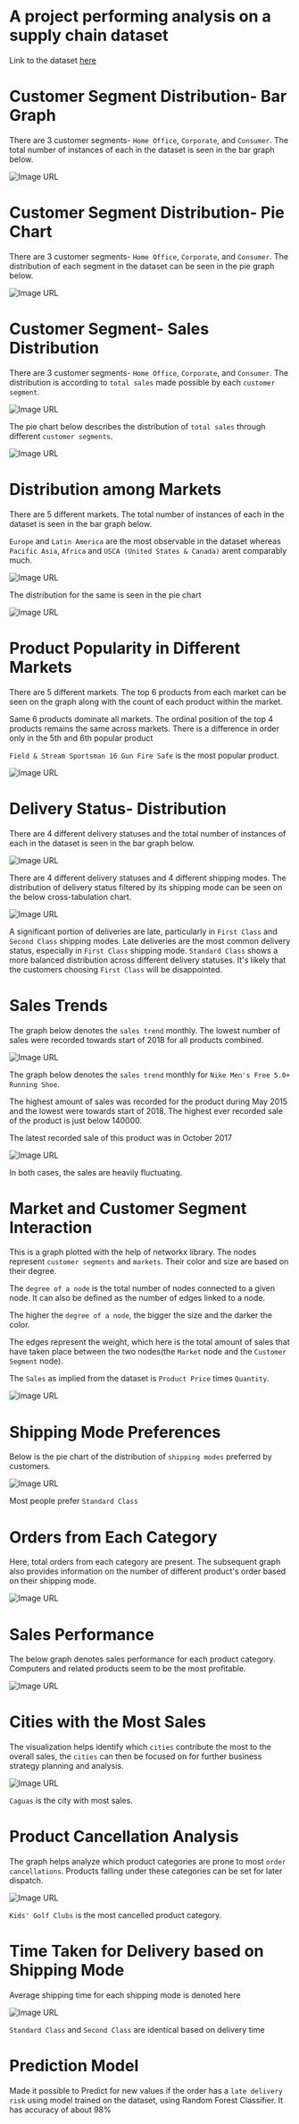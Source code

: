 # A project performing analysis on a supply chain dataset

Link to the dataset
[here](https://data.mendeley.com/datasets/8gx2fvg2k6/5)

# Customer Segment Distribution- Bar Graph
There are 3 customer segments- `Home Office`, `Corporate`, and `Consumer`. The total number of instances of each in the dataset is seen in the bar graph below.

![Image URL](https://github.com/akshan-main/supplychain/blob/main/Customer_segment_count.jpg)

# Customer Segment Distribution- Pie Chart
There are 3 customer segments- `Home Office`, `Corporate`, and `Consumer`. The distribution of each segment in the dataset can be seen in the pie graph below.

![Image URL](https://github.com/akshan-main/supplychain/blob/main/Customer_segment_distribution.jpg)

# Customer Segment- Sales Distribution
There are 3 customer segments- `Home Office`, `Corporate`, and `Consumer`. The distribution is according to `total sales` made possible by each `customer segment`.

![Image URL](https://github.com/akshan-main/supplychain/blob/main/Sales_distribution_customer_segment.jpg)

The pie chart below describes the distribution of `total sales` through different `customer segments`.

![Image URL](https://github.com/akshan-main/supplychain/blob/main/sales_distribution_by_customer_segment.jpeg)

# Distribution among Markets
There are 5 different markets. The total number of instances of each in the dataset is seen in the bar graph below.

`Europe` and `Latin America` are the most observable in the dataset whereas `Pacific Asia`, `Africa` and `USCA (United States & Canada)` arent comparably much.

![Image URL](https://github.com/akshan-main/supplychain/blob/main/market_counts.jpeg)

The distribution for the same is seen in the pie chart

![Image URL](https://github.com/akshan-main/supplychain/blob/main/market_counts_pie.jpeg)

# Product Popularity in Different Markets
There are 5 different markets. The top 6 products from each market can be seen on the graph along with the count of each product within the market.

Same 6 products dominate all markets. The ordinal position of the top 4 products remains the same across markets. There is a difference in order only in the 5th and 6th popular product

` Field & Stream Sportsman 16 Gun Fire Safe ` is the most popular product.

![Image URL](https://github.com/akshan-main/supplychain/blob/main/top_products_by_market.jpeg)

# Delivery Status- Distribution
There are 4 different delivery statuses and the total number of instances of each in the dataset is seen in the bar graph below.

![Image URL](https://github.com/akshan-main/supplychain/blob/main/delivery_status_distribution.jpeg%20.png)

There are 4 different delivery statuses and 4 different shipping modes. The distribution of delivery status filtered by its shipping mode can be seen on the below cross-tabulation chart. 

![Image URL](https://github.com/akshan-main/supplychain/blob/main/delivery_status_by_shipping_mode.jpeg)

A significant portion of deliveries are late, particularly in `First Class` and `Second Class` shipping modes. Late deliveries are the most common delivery status, especially in `First Class` shipping mode. `Standard Class` shows a more balanced distribution across different delivery statuses. It's likely that the customers choosing `First Class` will be disappointed.


# Sales Trends
The graph below denotes the `sales trend` monthly. The lowest number of sales were recorded towards start of 2018 for all products combined.

![Image URL](https://github.com/akshan-main/supplychain/blob/main/sales_trend.jpeg)

The graph below denotes the `sales trend` monthly for ` Nike Men's Free 5.0+ Running Shoe `. 

The highest amount of sales was recorded for the product during May 2015 and the lowest were towards start of 2018. The highest ever recorded sale of the product is just below 140000.

The latest recorded sale of this product was in October 2017

![Image URL](https://github.com/akshan-main/supplychain/blob/main/sales_trend_nike5.0.jpeg)


In both cases, the sales are heavily fluctuating.

# Market and Customer Segment Interaction
This is a graph plotted with the help of networkx library. The nodes represent `customer segments` and `markets`. Their color and size are based on their degree.

The `degree of a node` is the total number of nodes connected to a given node. It can also be defined as the number of edges linked to a node.

The higher the `degree of a node`, the bigger the size and the darker the color.

The edges represent the weight, which here is the total amount of sales that have taken place between the two nodes(the `Market` node and the `Customer Segment` node).

The `Sales` as implied from the dataset is `Product Price` times `Quantity`.

![Image URL](https://github.com/akshan-main/supplychain/blob/main/Market_customer_segment_interaction.jpeg)


# Shipping Mode Preferences
Below is the pie chart of the distribution of `shipping modes` preferred by customers.

![Image URL](https://github.com/akshan-main/supplychain/blob/main/shipping_mode_distribution.jpeg)

Most people prefer `Standard Class`


# Orders from Each Category
Here, total orders from each category are present. The subsequent graph also provides information on the number of different product's order based on their shipping mode.

![Image URL](https://github.com/akshan-main/supplychain/blob/main/number_of_orders_product_categories.jpeg)


# Sales Performance

The below graph denotes sales performance for each product category. Computers and related products seem to be the most profitable.


![Image URL](https://github.com/akshan-main/supplychain/blob/main/sales_performance.jpeg)


# Cities with the Most Sales

The visualization helps identify which  `cities` contribute the most to the overall sales, the `cities` can then be focused on for further business strategy planning and analysis.


![Image URL](https://github.com/akshan-main/supplychain/blob/main/cities_with_highest_sales.jpeg)

`Caguas` is the city with most sales.


# Product Cancellation Analysis 
The graph helps analyze which product categories are prone to most `order cancellations`. Products falling under these categories can be set for later dispatch.

![Image URL](https://github.com/akshan-main/supplychain/blob/main/product_cancellation.jpeg)

`Kids' Golf Clubs` is the most cancelled product category.


# Time Taken for Delivery based on Shipping Mode 
Average shipping time for each shipping mode is denoted here

![Image URL](https://github.com/akshan-main/supplychain/blob/main/shipping_performance.jpeg)

`Standard Class` and `Second Class` are identical based on delivery time


# Prediction Model 

Made it possible to Predict for new values if the order has a `late delivery risk` using model trained on the dataset, using Random Forest Classifier.
It has accuracy of about 98%















